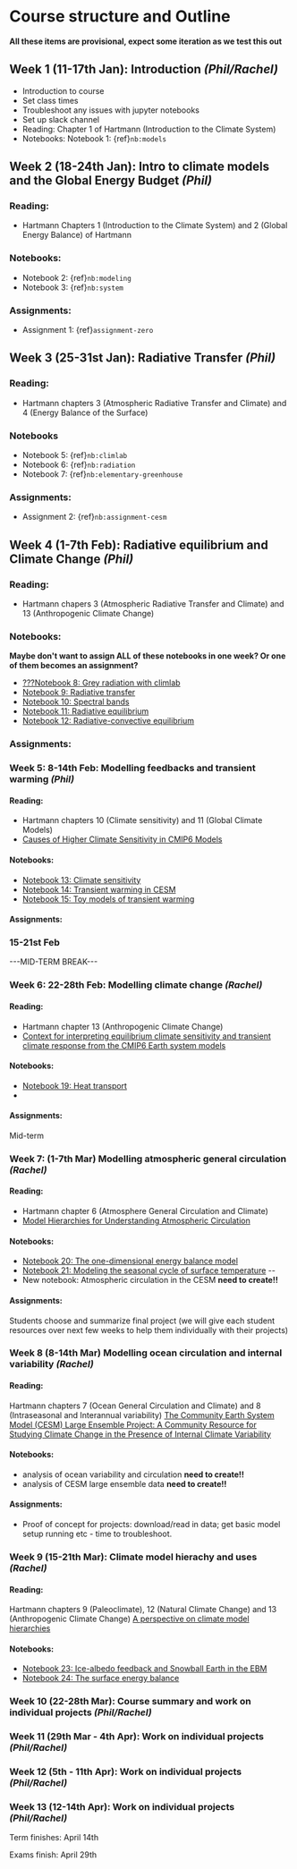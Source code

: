 # Course structure and Outline

**All these items are provisional, expect some iteration as we test this out**

## Week 1 (11-17th Jan): Introduction _(Phil/Rachel)_
- Introduction to course
- Set class times
- Troubleshoot any issues with jupyter notebooks
- Set up slack channel
- Reading: Chapter 1 of Hartmann (Introduction to the Climate System)
- Notebooks: Notebook 1: {ref}`nb:models`


## Week 2 (18-24th Jan): Intro to climate models and the Global Energy Budget _(Phil)_
### Reading:
- Hartmann Chapters 1 (Introduction to the Climate System) and 2 (Global Energy Balance) of Hartmann
### Notebooks:
- Notebook 2: {ref}`nb:modeling`
- Notebook 3: {ref}`nb:system`

### Assignments:

- Assignment 1: {ref}`assignment-zero`


## Week 3 (25-31st Jan): Radiative Transfer _(Phil)_
### Reading:

- Hartmann chapters 3 (Atmospheric Radiative Transfer and Climate) and 4 (Energy Balance of the Surface)

### Notebooks
- Notebook 5: {ref}`nb:climlab`
- Notebook 6: {ref}`nb:radiation` 
- Notebook 7: {ref}`nb:elementary-greenhouse`

### Assignments:

- Assignment 2: {ref}`nb:assignment-cesm`

## Week 4 (1-7th Feb): Radiative equilibrium and Climate Change _(Phil)_
### Reading:
- Hartmann chapers 3 (Atmospheric Radiative Transfer and Climate) and 13 (Anthropogenic Climate Change)

### Notebooks:
**Maybe don't want to assign ALL of these notebooks in one week? Or one of them becomes an assignment?**
- [???Notebook 8: Grey radiation with climlab](https://brian-rose.github.io/ClimateLaboratoryBook/courseware/grey-radiation-climlab.html)
- [Notebook 9: Radiative transfer](https://brian-rose.github.io/ClimateLaboratoryBook/courseware/radiative-transfer.html)
- [Notebook 10: Spectral bands](https://brian-rose.github.io/ClimateLaboratoryBook/courseware/spectral-bands.html)
- [Notebook 11: Radiative equilibrium](https://brian-rose.github.io/ClimateLaboratoryBook/courseware/radeq.html)
- [Notebook 12: Radiative-convective equilibrium](https://brian-rose.github.io/ClimateLaboratoryBook/courseware/rce.html)

### Assignments:

### Week 5: 8-14th Feb: Modelling feedbacks and transient warming _(Phil)_
#### Reading:
- Hartmann chapters 10 (Climate sensitivity) and 11 (Global Climate Models) 
- [Causes of Higher Climate Sensitivity in CMIP6 Models](https://agupubs.onlinelibrary.wiley.com/doi/full/10.1029/2019GL085782)

#### Notebooks:
- [Notebook 13: Climate sensitivity](https://brian-rose.github.io/ClimateLaboratoryBook/courseware/sensitivity-feedback.html)
- [Notebook 14: Transient warming in CESM](https://brian-rose.github.io/ClimateLaboratoryBook/courseware/transient-cesm.html)
- [Notebook 15: Toy models of transient warming](https://brian-rose.github.io/ClimateLaboratoryBook/courseware/transient-toy.html)
#### Assignments:

### 15-21st Feb
---MID-TERM BREAK---

### Week 6: 22-28th Feb: Modelling climate change _(Rachel)_
#### Reading:
- Hartmann chapter 13 (Anthropogenic Climate Change)
- [Context for interpreting equilibrium climate sensitivity and transient climate response from the CMIP6 Earth system models](https://advances.sciencemag.org/content/6/26/eaba1981)
#### Notebooks:
- [Notebook 19: Heat transport](https://brian-rose.github.io/ClimateLaboratoryBook/courseware/heat-transport.html)
- 

#### Assignments: 
Mid-term

### Week 7: (1-7th Mar) Modelling atmospheric general circulation _(Rachel)_
#### Reading:
- Hartmann chapter 6 (Atmosphere General Circulation and Climate)
- [Model Hierarchies for Understanding Atmospheric Circulation](https://agupubs.onlinelibrary.wiley.com/doi/abs/10.1029/2018RG000607)


#### Notebooks:
- [Notebook 20: The one-dimensional energy balance model](https://brian-rose.github.io/ClimateLaboratoryBook/courseware/one-dim-ebm.html)
- [Notebook 21: Modeling the seasonal cycle of surface temperature](https://brian-rose.github.io/ClimateLaboratoryBook/courseware/seasonal-cycle.html)
--
- New notebook: Atmospheric circulation in the CESM **need to create!!**

#### Assignments:
Students choose and summarize final project (we will give each student resources over next few weeks to help them individually with their projects)

### Week 8 (8-14th Mar) Modelling ocean circulation and internal variability _(Rachel)_
#### Reading:
Hartmann chapters 7 (Ocean General Circulation and Climate) and 8 (Intraseasonal and Interannual variability) 
[The Community Earth System Model (CESM) Large Ensemble Project: A Community Resource for Studying Climate Change in the Presence of Internal Climate Variability](https://journals.ametsoc.org/view/journals/bams/96/8/bams-d-13-00255.1.xml)

#### Notebooks:
- analysis of ocean variability and circulation **need to create!!**
- analysis of CESM large ensemble data **need to create!!**

#### Assignments: 
- Proof of concept for projects: download/read in data; get basic model setup running etc - time to troubleshoot.

### Week 9 (15-21th Mar): Climate model hierachy and uses _(Rachel)_

#### Reading:
Hartmann chapters 9 (Paleoclimate), 12 (Natural Climate Change) and 13 (Anthropogenic Climate Change)
[A perspective on climate model hierarchies](https://agupubs.onlinelibrary.wiley.com/doi/full/10.1002/2017MS001038)

#### Notebooks:
- [Notebook 23: Ice-albedo feedback and Snowball Earth in the EBM](https://brian-rose.github.io/ClimateLaboratoryBook/courseware/albedo-snowball.html)
- [Notebook 24: The surface energy balance](https://brian-rose.github.io/ClimateLaboratoryBook/courseware/surface-energy-balance.html)


### Week 10 (22-28th Mar): Course summary and work on individual projects _(Phil/Rachel)_

### Week 11 (29th Mar - 4th Apr): Work on individual projects _(Phil/Rachel)_

### Week 12 (5th - 11th Apr): Work on individual projects _(Phil/Rachel)_

### Week 13 (12-14th Apr): Work on individual projects _(Phil/Rachel)_



Term finishes: April 14th

Exams finish: April 29th
